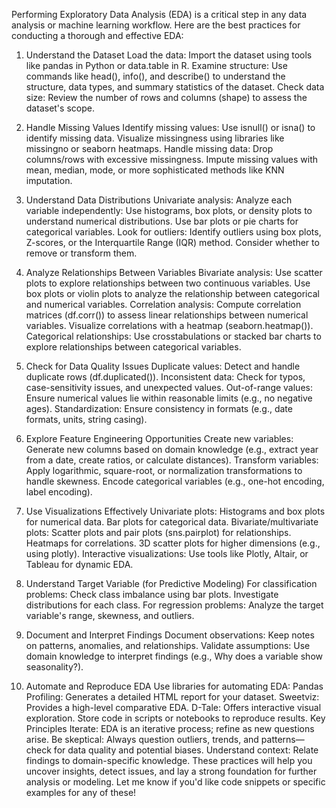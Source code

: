 
Performing Exploratory Data Analysis (EDA) is a critical step in any data analysis or machine learning workflow. Here are the best practices for conducting a thorough and effective EDA:

1. Understand the Dataset
Load the data: Import the dataset using tools like pandas in Python or data.table in R.
Examine structure: Use commands like head(), info(), and describe() to understand the structure, data types, and summary statistics of the dataset.
Check data size: Review the number of rows and columns (shape) to assess the dataset's scope.

2. Handle Missing Values
Identify missing values:
Use isnull() or isna() to identify missing data.
Visualize missingness using libraries like missingno or seaborn heatmaps.
Handle missing data:
Drop columns/rows with excessive missingness.
Impute missing values with mean, median, mode, or more sophisticated methods like KNN imputation.

3. Understand Data Distributions
Univariate analysis: Analyze each variable independently:
Use histograms, box plots, or density plots to understand numerical distributions.
Use bar plots or pie charts for categorical variables.
Look for outliers:
Identify outliers using box plots, Z-scores, or the Interquartile Range (IQR) method.
Consider whether to remove or transform them.

4. Analyze Relationships Between Variables
Bivariate analysis:
Use scatter plots to explore relationships between two continuous variables.
Use box plots or violin plots to analyze the relationship between categorical and numerical variables.
Correlation analysis:
Compute correlation matrices (df.corr()) to assess linear relationships between numerical variables.
Visualize correlations with a heatmap (seaborn.heatmap()).
Categorical relationships:
Use crosstabulations or stacked bar charts to explore relationships between categorical variables.

5. Check for Data Quality Issues
Duplicate values: Detect and handle duplicate rows (df.duplicated()).
Inconsistent data: Check for typos, case-sensitivity issues, and unexpected values.
Out-of-range values: Ensure numerical values lie within reasonable limits (e.g., no negative ages).
Standardization: Ensure consistency in formats (e.g., date formats, units, string casing).
6. Explore Feature Engineering Opportunities
Create new variables: Generate new columns based on domain knowledge (e.g., extract year from a date, create ratios, or calculate distances).
Transform variables:
Apply logarithmic, square-root, or normalization transformations to handle skewness.
Encode categorical variables (e.g., one-hot encoding, label encoding).
7. Use Visualizations Effectively
Univariate plots:
Histograms and box plots for numerical data.
Bar plots for categorical data.
Bivariate/multivariate plots:
Scatter plots and pair plots (sns.pairplot) for relationships.
Heatmaps for correlations.
3D scatter plots for higher dimensions (e.g., using plotly).
Interactive visualizations: Use tools like Plotly, Altair, or Tableau for dynamic EDA.
8. Understand Target Variable (for Predictive Modeling)
For classification problems:
Check class imbalance using bar plots.
Investigate distributions for each class.
For regression problems:
Analyze the target variable's range, skewness, and outliers.
9. Document and Interpret Findings
Document observations: Keep notes on patterns, anomalies, and relationships.
Validate assumptions: Use domain knowledge to interpret findings (e.g., Why does a variable show seasonality?).
10. Automate and Reproduce EDA
Use libraries for automating EDA:
Pandas Profiling: Generates a detailed HTML report for your dataset.
Sweetviz: Provides a high-level comparative EDA.
D-Tale: Offers interactive visual exploration.
Store code in scripts or notebooks to reproduce results.
Key Principles
Iterate: EDA is an iterative process; refine as new questions arise.
Be skeptical: Always question outliers, trends, and patterns—check for data quality and potential biases.
Understand context: Relate findings to domain-specific knowledge.
These practices will help you uncover insights, detect issues, and lay a strong foundation for further analysis or modeling. Let me know if you'd like code snippets or specific examples for any of these!
